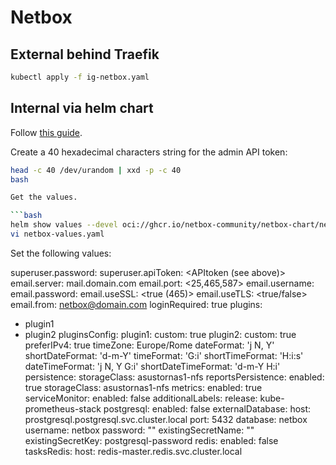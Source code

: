 # Netbox

## External behind Traefik

```bash
kubectl apply -f ig-netbox.yaml
```

## Internal via helm chart

Follow [this guide](https://github.com/bootc/netbox-chart).

Create a 40 hexadecimal characters string for the admin API token:

```bash
head -c 40 /dev/urandom | xxd -p -c 40
bash

Get the values.

```bash
helm show values --devel oci://ghcr.io/netbox-community/netbox-chart/netbox > netbox-values.yaml
vi netbox-values.yaml
```

Set the following values:

superuser.password: <passoword>
superuser.apiToken: <APItoken (see above)>
email.server: mail.domain.com
email.port: <25,465,587>
email.username: <smtp username>
email.password: <smtp password>
email.useSSL: <true (465)>
email.useTLS: <true/false>
email.from: netbox@domain.com
loginRequired: true
plugins:
  - plugin1
  - plugin2
pluginsConfig:
  plugin1:
    custom: true
  plugin2:
    custom: true
preferIPv4: true
timeZone: Europe/Rome
dateFormat: 'j N, Y'
shortDateFormat: 'd-m-Y'
timeFormat: 'G:i'
shortTimeFormat: 'H:i:s'
dateTimeFormat: 'j N, Y G:i'
shortDateTimeFormat: 'd-m-Y H:i'
persistence:
  storageClass: asustornas1-nfs
reportsPersistence:
  enabled: true
  storageClass: asustornas1-nfs
metrics:
  enabled: true
  serviceMonitor:
    enabled: false
    additionalLabels:
      release: kube-prometheus-stack
postgresql:
  enabled: false
externalDatabase:
  host: prostgresql.postgresql.svc.cluster.local
  port: 5432
  database: netbox
  username: netbox
  password: "<password>"
  existingSecretName: ""
  existingSecretKey: postgresql-password
redis:
  enabled: false
tasksRedis:
  host: redis-master.redis.svc.cluster.local



